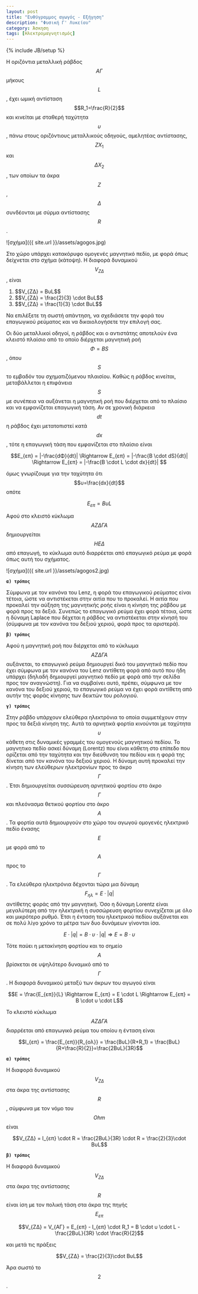 ```yaml
---
layout: post
title: "Ευθύγραμμος αγωγός - Εξήγηση"
description: "Φυσική Γ' Λυκείου"
category: Άσκηση
tags: [Ηλεκτρομαγνητισμός]
---
```

{% include JB/setup %}



Η οριζόντια μεταλλική ράβδος $$ΑΓ$$ μήκους $$L$$, έχει ωμική αντίσταση 
$$R_1=\frac{R}{2}$$ και κινείται με σταθερή ταχύτητα $$υ$$, πάνω στους οριζόντιους 
μεταλλικούς οδηγούς, αμελητέας αντίστασης, $$ΖX_1$$ και $$ΔX_2$$, 
των οποίων τα άκρα $$Ζ$$, $$Δ$$ συνδέονται με σύρμα αντίστασης $$R$$. 

![σχήμα]({{ site.url }}/assets/agogos.jpg) 

Στο χώρο υπάρχει κατακόρυφο ομογενές μαγνητικό πεδίο, με φορά όπως 
δείχνεται στο σχήμα (κάτοψη). Η διαφορά δυναμικού $$V_{ΖΔ}$$, είναι

<ol>
  <li> $$V_{ΖΔ} = BυL$$ </li>
  <li> $$V_{ΖΔ} = \frac{2}{3} \cdot BυL$$</li>
  <li> $$V_{ΖΔ} = \frac{1}{3} \cdot BυL$$</li>
</ol> 

Να επιλέξετε τη σωστή απάντηση, να σχεδιάσετε την φορά του επαγωγικού
ρεύματος και να δικαιολογήσετε την επιλογή σας.	

Οι δύο μεταλλικοί οδηγοί, η ράβδος και ο αντιστάτης αποτελούν ένα κλειστό
πλαίσιο από το οποίο διέρχεται μαγνητική ροή $$Φ=ΒS$$, όπου $$S$$ το 
εμβαδόν του σχηματιζόμενου πλαισίου. Καθώς η ράβδος κινείται, μεταβάλλεται
η επιφάνεια $$S$$ με συνέπεια να αυξάνεται η μαγνητική ροή που διέρχεται
από το πλαίσιο και να εμφανίζεται επαγωγική τάση. Αν σε χρονική διάρκεια
$$dt$$ η ράβδος έχει μετατοπιστεί κατά $$dx$$, τότε η επαγωγική τάση που
εμφανίζεται στο πλαίσιο είναι

$$E_{επ} = |-\frac{dΦ}{dt}| \Rightarrow E_{επ} = |-\frac{B \cdot dS}{dt}| \Rightarrow E_{επ} = |-\frac{B \cdot L \cdot dx}{dt}| $$

όμως γνωρίζουμε για την ταχύτητα ότι $$υ=\frac{dx}{dt}$$ οπότε

$$E_{επ} = ΒυL$$

Αφού στο κλειστό κύκλωμα $$ΑΖΔΓΑ$$ δημιουργείται $$ΗΕΔ$$ από επαγωγή, το κύκλωμα
αυτό διαρρέεται από επαγωγικό ρεύμα με φορά όπως αυτή του σχήματος.

![σχήμα]({{ site.url }}/assets/agogos2.jpg) 

**`α) τρόπος`**

Σύμφωνα με τον κανόνα του Lenz, η φορά του επαγωγικού ρεύματος είναι τέτοια,
ώστε να αντιστέκεται στην αιτία που το προκαλεί. Η αιτία που προκαλεί την 
αύξηση της μαγνητικής ροής είναι η κίνηση της ράβδου με φορά προς τα δεξιά.
Συνεπώς το επαγωγικό ρεύμα έχει φορά τέτοια, ώστε η δύναμη Laplace που 
δέχεται η ράβδος να αντιστέκεται στην κίνησή του (σύμφωνα με τον κανόνα του
δεξιού χεριού, φορά προς τα αριστερά).

**`β) τρόπος`**

Αφού η μαγνητική ροή που διέρχεται από το κύκλωμα $$ΑΖΔΓΑ$$ αυξάνεται, το 
επαγωγικό ρεύμα δημιουργεί δικό του μαγνητικό πεδίο που έχει σύμφωνα με τον κανόνα του Lenz αντίθετη φορά
από αυτό που ήδη υπάρχει (δηλαδή δημιουργεί μαγνητικό πεδίο με φορά από 
την σελίδα προς τον αναγνώστη). Για να συμβαίνει αυτό, πρέπει, σύμφωνα
με τον κανόνα του δεξιού χεριού, το επαγωγικό ρεύμα να έχει φορά αντίθετη 
από αυτήν της φοράς κίνησης των δεικτών του ρολογιού.


**`γ) τρόπος`**

Στην ράβδο υπάρχουν ελεύθερα ηλεκτρόνια το οποία συμμετέχουν στην προς τα 
δεξιά κίνηση της. Αυτά τα αρνητικά φορτία κινούνται με ταχύτητα $$υ$$
κάθετη στις δυναμικές γραμμές του ομογενούς μαγνητικού πεδίου. Το μαγνητικο
πεδίο ασκεί δύναμη (Lorentz) που είναι κάθετη στο επίπεδο που ορίζεται από την ταχύτητα
και την διεύθυνση του πεδίου και η φορά της δίνεται από τον κανόνα του δεξιού
χεριού. Η δύναμη αυτή προκαλεί την κίνηση των ελεύθερων ηλεκτρονίων προς το 
άκρο $$Γ$$. Έτσι δημιουργείται συσσώρευση αρνητικού φορτίου στο άκρο $$Γ$$ και
πλεόνασμα θετικού φορτίου στο άκρο $$Α$$. Τα φορτία αυτά δημιουργούν στο χώρο
του αγωγού ομογενές ηλεκτρικό πεδίο ένασης $$Ε$$ με φορά από το $$Α$$ προς το 
$$Γ$$. Τα ελεύθερα ηλεκτρόνια δέχονται τώρα μια δύναμη $$F_{ηλ} = E \cdot |q|$$
αντίθετης φοράς από την μαγνητική. Όσο η δύναμη Lorentz είναι μεγαλύτερη από
την ηλεκτρική η συσσώρευση φορτίου συνεχίζεται με όλο και μικρότερο ρυθμό.
Έτσι η ένταση του ηλεκτρικού πεδίου αυξάνεται και σε πολύ λίγο χρόνο τα μέτρα
των δυο δυνάμεων γίνονται ίσα. 

$$Ε \cdot |q| = B \cdot υ \cdot |q| \Rightarrow E = B \cdot υ$$

Τότε παύει η μετακίνηση φορτίου και το σημείο $$Α$$ βρίσκεται σε υψηλότερο
δυναμικό από το $$Γ$$. Η διαφορά δυναμικού μεταξύ των άκρων του αγωγού είναι

$$Ε = \frac{Ε_{επ}}{L} \Rightarrow Ε_{επ} = Ε \cdot L \Rightarrow E_{επ} = Β \cdot υ \cdot L$$

Το κλειστό κύκλωμα $$ΑΖΔΓΑ$$ διαρρέεται από επαγωγικό ρεύμα του οποίου 
η ένταση είναι

$$Ι_{επ} = \frac{Ε_{επ}}{R_{ολ}} = \frac{BυL}{R+R_1} = \frac{BυL}{R+\frac{R}{2}}=\frac{2BυL}{3R}$$

**`α) τρόπος`**

H διαφορά δυναμικού $$V_{ΖΔ}$$ στα άκρα της αντίστασης $$R$$, σύμφωνα με
τον νόμο του $$Ohm$$ είναι

$$V_{ΖΔ} = Ι_{επ} \cdot R = \frac{2BυL}{3R} \cdot R = \frac{2}{3}\cdot BυL$$

**`β) τρόπος`**

H διαφορά δυναμικού $$V_{ΖΔ}$$ στα άκρα της αντίστασης $$R$$ είναι ίση 
με τον πολική τάση στα άκρα της πηγής $$Ε_{επ}$$

$$V_{ΖΔ} = V_{ΑΓ} = Ε_{επ} - Ι_{επ} \cdot R_1 = B \cdot υ \cdot L - \frac{2BυL}{3R} \cdot \frac{R}{2}$$

και μετά τις πράξεις

$$V_{ΖΔ} = \frac{2}{3}\cdot BυL$$

Άρα σωστό το $$2$$.